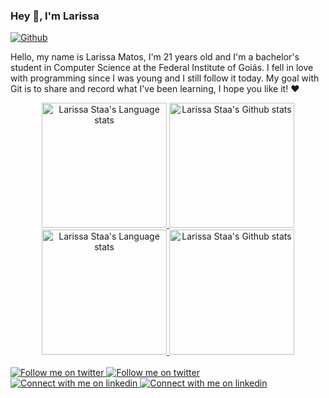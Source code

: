 ### Hey 👋, I'm Larissa

[![Github](https://img.shields.io/github/followers/larissamato?label=Follow&style=social)](https://github.com/larissamato)

Hello, my name is Larissa Matos, I'm 21 years old and I'm a bachelor's student in Computer Science at the Federal Institute of Goiás. I fell in love with programming since I was young and I still follow it today. My goal with Git is to share and record what I've been learning, I hope you like it! ❤️

<!-- Light Mode -->
<div align="center"> 
<a href="https://github.com/anuraghazra/github-readme-stats#gh-light-mode-only">
<img height=200 src="https://github-readme-stats-git-masterrstaa-rickstaa.vercel.app/api/top-langs/?username=larissamato&layout=compact&langs_count=10&hide_border=true&role=owner,collaborator&theme=default#gh-light-mode-only" alt="Larissa Staa's Language stats" />
</a>
<a href="https://github.com/anuraghazra/github-readme-stats#gh-light-mode-only">
<img height=200 src="https://github-readme-stats-git-masterrstaa-rickstaa.vercel.app/api?username=larissamato&show_icons=true&count_private=true&line_height=28&hide_border=true&card_width=450&include_all_commits=true&role=owner,collaborator&exclude_repo=github-readme-stats&theme=default#gh-light-mode-only" alt="Larissa Staa's Github stats" />
</a>
</div>

<!-- Dark Mode -->
<div align="center"> 
<a href="https://github.com/anuraghazra/github-readme-stats#gh-dark-mode-only">
<img height=200 src="https://github-readme-stats-git-masterrstaa-rickstaa.vercel.app/api/top-langs/?username=larissamato&layout=compact&langs_count=10&hide_border=true&role=owner,collaborator&theme=dark&bg_color=000000#gh-dark-mode-only" alt="Larissa Staa's Language stats" />
</a>
<a href="https://github.com/anuraghazra/github-readme-stats#gh-dark-mode-only">
<img height=200 src="https://github-readme-stats-git-masterrstaa-rickstaa.vercel.app/api?username=larissamato&show_icons=true&count_private=true&line_height=28&hide_border=true&card_width=450&include_all_commits=true&role=owner,collaborator&exclude_repo=github-readme-stats&theme=dark&bg_color=000000#gh-dark-mode-only" alt="Larissa Staa's Github stats" />
</a>
</div>

<br/>

<!-- Social button 1 -->
<!-- Light Mode -->
<a href="https://twitter.com/intent/follow?screen_name=galadrieldoidao#gh-light-mode-only">
<img src="https://img.shields.io/badge/follow-%40galadrieldoidao-1DA1F2?style=for-the-badge&logo=twitter&labelColor=000&color=3572A5#gh-light-mode-only" alt="Follow me on twitter" >
</a>
<!-- Dark Mode -->
<a href="https://twitter.com/intent/follow?screen_name=galadrieldoidao#gh-dark-mode-only">
<img src="https://img.shields.io/badge/follow-%40galadrieldoidao-1DA1F2?style=for-the-badge&logo=twitter&labelColor=000&color=FFF#gh-dark-mode-only" alt="Follow me on twitter" >
</a>

<!-- Light Mode -->
<a href="https://www.linkedin.com/in/larissa-matos-b069091a1#gh-light-mode-only">
<img src="https://img.shields.io/badge/LinkedIn-3572A5?style=for-the-badge&logo=linkedin&logoColor=white#gh-light-mode-only" alt="Connect with me on linkedin" >
</a>
<!-- Dark Mode -->
<a href="https://www.linkedin.com/in/larissa-matos-b069091a1#gh-dark-mode-only">
<img src="https://img.shields.io/badge/LinkedIn-ffffff?style=for-the-badge&logo=linkedin&logoColor=0690FA#gh-dark-mode-only" alt="Connect with me on linkedin" >
</a>

</div>





